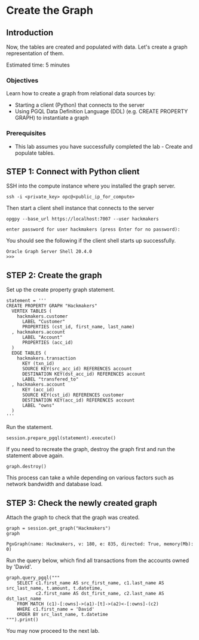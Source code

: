 # Create the Graph

## Introduction

Now, the tables are created and populated with data. Let's create a graph representation of them.

Estimated time: 5 minutes

### Objectives

Learn how to create a graph from relational data sources by:
- Starting a client (Python) that connects to the server
- Using PGQL Data Definition Language (DDL) (e.g. CREATE PROPERTY GRAPH) to instantiate a graph

### Prerequisites

- This lab assumes you have successfully completed the lab - Create and populate tables.

## **STEP 1:** Connect with Python client

SSH into the compute instance where you installed the graph server.

    ssh -i <private_key> opc@<public_ip_for_compute>

Then start a client shell instance that connects to the server

    opgpy --base_url https://localhost:7007 --user hackmakers
    
    enter password for user hackmakers (press Enter for no password): 

You should see the following if the client shell starts up successfully.

    Oracle Graph Server Shell 20.4.0
    >>>

## **STEP 2:** Create the graph

Set up the create property graph statement.

    statement = '''
    CREATE PROPERTY GRAPH "Hackmakers"
      VERTEX TABLES (
        hackmakers.customer
          LABEL "Customer"
          PROPERTIES (cst_id, first_name, last_name)
      , hackmakers.account
          LABEL "Account"
          PROPERTIES (acc_id)
      )
      EDGE TABLES (
        hackmakers.transaction
          KEY (txn_id)
          SOURCE KEY(src_acc_id) REFERENCES account
          DESTINATION KEY(dst_acc_id) REFERENCES account
          LABEL "transfered_to"
      , hackmakers.account
          KEY (acc_id)
          SOURCE KEY(cst_id) REFERENCES customer
          DESTINATION KEY(acc_id) REFERENCES account
          LABEL "owns"
      )
    '''

Run the statement.

    session.prepare_pgql(statement).execute()

If you need to recreate the graph, destroy the graph first and run the statement above again.

    graph.destroy()

This process can take a while depending on various factors such as network bandwidth and database load.

## **STEP 3:** Check the newly created graph

Attach the graph to check that the graph was created. 

    graph = session.get_graph("Hackmakers")
    graph
    
    PgxGraph(name: Hackmakers, v: 180, e: 835, directed: True, memory(Mb): 0)

Run the query below, which find all transactions from the accounts owned by 'David'.

    graph.query_pgql("""
        SELECT c1.first_name AS src_first_name, c1.last_name AS src_last_name, t.amount, t.datetime, 
               c2.first_name AS dst_first_name, c2.last_name AS dst_last_name
        FROM MATCH (c1)-[:owns]->(a1)-[t]->(a2)<-[:owns]-(c2)
        WHERE c1.first_name = 'David'
        ORDER BY src_last_name, t.datetime
    """).print()

You may now proceed to the next lab.
